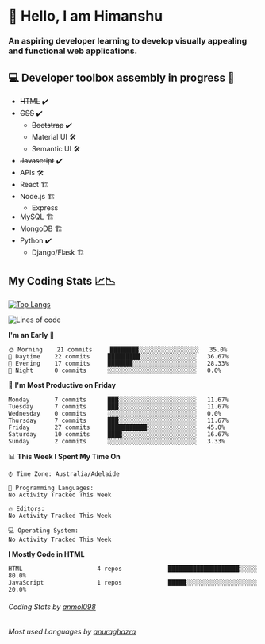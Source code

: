 # 👋 Hello, I am Himanshu

### An aspiring developer learning to develop visually appealing and functional web applications.

## 💻 Developer toolbox assembly in progress 🧰

- <s>HTML</s> ✔️ 
- <s>CSS</s> ✔️
  - <s>Bootstrap</s> ✔️
  - Material UI 🛠️
  - Semantic UI 🛠️
 - <s>Javascript</s> ✔️
 - APIs 🛠️
 - React 🏗️
 - Node.js 🏗️
    - Express 
 - MySQL 🏗️
 - MongoDB 🏗️
 - Python ✔️
    - Django/Flask 🏗️
 
 
 ## My Coding Stats 📈📉
 
 [![Top Langs](https://github-readme-stats.vercel.app/api/top-langs/?username=himanshu-sxna&layout=compact)](https://github.com/anuraghazra/github-readme-stats)

<!--START_SECTION:waka-->
![Lines of code](https://img.shields.io/badge/From%20Hello%20World%20I%27ve%20Written-4531%20lines%20of%20code-blue)

**I'm an Early 🐤** 

```text
🌞 Morning    21 commits     ████████░░░░░░░░░░░░░░░░░   35.0% 
🌆 Daytime    22 commits     █████████░░░░░░░░░░░░░░░░   36.67% 
🌃 Evening    17 commits     ███████░░░░░░░░░░░░░░░░░░   28.33% 
🌙 Night      0 commits      ░░░░░░░░░░░░░░░░░░░░░░░░░   0.0%

```
📅 **I'm Most Productive on Friday** 

```text
Monday       7 commits      ███░░░░░░░░░░░░░░░░░░░░░░   11.67% 
Tuesday      7 commits      ███░░░░░░░░░░░░░░░░░░░░░░   11.67% 
Wednesday    0 commits      ░░░░░░░░░░░░░░░░░░░░░░░░░   0.0% 
Thursday     7 commits      ███░░░░░░░░░░░░░░░░░░░░░░   11.67% 
Friday       27 commits     ███████████░░░░░░░░░░░░░░   45.0% 
Saturday     10 commits     ████░░░░░░░░░░░░░░░░░░░░░   16.67% 
Sunday       2 commits      ░░░░░░░░░░░░░░░░░░░░░░░░░   3.33%

```


📊 **This Week I Spent My Time On** 

```text
⌚︎ Time Zone: Australia/Adelaide

💬 Programming Languages: 
No Activity Tracked This Week

🔥 Editors: 
No Activity Tracked This Week

💻 Operating System: 
No Activity Tracked This Week

```

**I Mostly Code in HTML** 

```text
HTML                     4 repos             ████████████████████░░░░░   80.0% 
JavaScript               1 repos             █████░░░░░░░░░░░░░░░░░░░░   20.0%

```
<!--END_SECTION:waka-->

###### Coding Stats by [anmol098](https://github.com/anmol098/waka-readme-stats)  
###### Most used Languages by [anuraghazra](https://github.com/anuraghazra/github-readme-stats)


